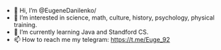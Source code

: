 - 👋 Hi, I’m @EugeneDanilenko/
- 👀 I’m interested in science, math, culture, history, psychology, physical training.
- 🌱 I’m currently learning Java and Standford CS.
- 📫 How to reach me 
my telegram: https://t.me/Euge_92

<!---
EugeneDanilenko/EugeneDanilenko is a ✨ special ✨ repository because its `README.md` (this file) appears on your GitHub profile.
You can click the Preview link to take a look at your changes.
--->
